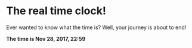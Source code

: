 # The real time clock!

Ever wanted to know what the time is? Well, your journey is about to end!

**The time is Nov 28, 2017, 22:59**